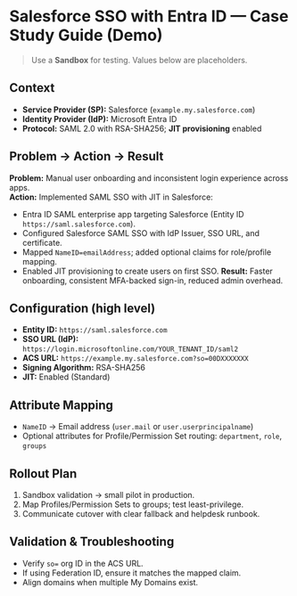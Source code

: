 # Salesforce SSO with Entra ID — Case Study Guide (Demo)

> Use a **Sandbox** for testing. Values below are placeholders.

## Context
- **Service Provider (SP):** Salesforce (`example.my.salesforce.com`)
- **Identity Provider (IdP):** Microsoft Entra ID
- **Protocol:** SAML 2.0 with RSA-SHA256; **JIT provisioning** enabled

## Problem → Action → Result
**Problem:** Manual user onboarding and inconsistent login experience across apps.  
**Action:** Implemented SAML SSO with JIT in Salesforce:
- Entra ID SAML enterprise app targeting Salesforce (Entity ID `https://saml.salesforce.com`).
- Configured Salesforce SAML SSO with IdP Issuer, SSO URL, and certificate.
- Mapped `NameID=emailAddress`; added optional claims for role/profile mapping.
- Enabled JIT provisioning to create users on first SSO.
**Result:** Faster onboarding, consistent MFA-backed sign-in, reduced admin overhead.

## Configuration (high level)
- **Entity ID:** `https://saml.salesforce.com`
- **SSO URL (IdP):** `https://login.microsoftonline.com/YOUR_TENANT_ID/saml2`
- **ACS URL:** `https://example.my.salesforce.com?so=00DXXXXXXX`
- **Signing Algorithm:** RSA-SHA256
- **JIT:** Enabled (Standard)

## Attribute Mapping
- `NameID` → Email address (`user.mail` or `user.userprincipalname`)
- Optional attributes for Profile/Permission Set routing: `department`, `role`, `groups`

## Rollout Plan
1. Sandbox validation → small pilot in production.
2. Map Profiles/Permission Sets to groups; test least-privilege.
3. Communicate cutover with clear fallback and helpdesk runbook.

## Validation & Troubleshooting
- Verify `so=` org ID in the ACS URL.
- If using Federation ID, ensure it matches the mapped claim.
- Align domains when multiple My Domains exist.
